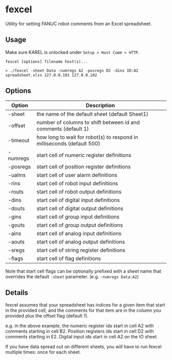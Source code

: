 # fexcel

Utility for setting FANUC robot comments from an Excel spreadsheet.

## Usage

Make sure KAREL is unlocked under `Setup > Host Comm > HTTP`.

    fexcel [options] filename host(s)...

    > ./fexcel -sheet Data -numregs A2 -posregs D2 -dins IO:A2 spreadsheet.xlsx 127.0.0.101 127.0.0.102

## Options

| Option   | Description |
| -------- | ----------- |
| -sheet   | the name of the default sheet (default Sheet1) |
| -offset  | number of columns to shift between id and comments (default 1) |
| -timeout | how long to wait for robot(s) to respond in milliseconds (default 500) |
| -numregs | start cell of numeric register definitions |
| -posregs | start cell of position register definitions |
| -ualms   | start cell of user alarm definitions | 
| -rins    | start cell of robot input definitions |
| -routs   | start cell of robot output definitions |
| -dins    | start cell of digital input definitions |
| -douts   | start cell of digital output definitions |
| -gins    | start cell of group input definitions |
| -gouts   | start cell of group output definitions |
| -ains    | start cell of analog input definitions |
| -aouts   | start cell of analog output definitions |
| -sregs   | start cell of string register definitions |
| -flags   | start cell of flag definitions |

Note that start cell flags can be optionally prefixed with a sheet name that
overrides the default `-sheet` parameter. (e.g. `-numregs Data:A2`)

## Details

fexcel assumes that your spreadsheet has indices for a given item that start
in the provided cell, and the comments for that item are in the column you
provided plus the offset flag (default 1).

e.g. in the above example, the numeric register ids start in cell A2 with
comments starting in cell B2. Position registers ids start in cell D2 with
comments starting in E2. Digital input ids start in cell A2 on the IO sheet.

If you have data spread out on different sheets, you will have to run fexcel
multiple times: once for each sheet.
